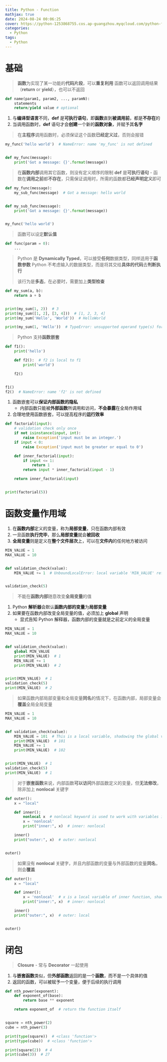 ```yaml
---
title: Python - Function
mathjax: true
date: 2024-08-24 00:06:25
cover: https://python-1253868755.cos.ap-guangzhou.myqcloud.com/python-function.png
categories:
  - Python
tags:
  - Python
---
```


# 基础

> **函数**为实现了某一功能的**代码片段**，可以**重复利用**
> 函数可以返回调用结果（**return** or **yield**），也可以不返回

```python
def name(param1, param2, ..., paramN):
    statements
    return/yield value # optional
```

<!-- more -->

1. 与**编译型语言**不同，**def** 是**可执行语句**，即**函数**直到**被调用前**，都是**不存在**的
2. 当调用函数时，**def** 语句才会**创建**一个新的**函数对象**，并赋予其**名字**

> 在**主程序**调用函数时，必须保证这个函数**已经定义过**，否则会报错

```python
my_func('hello world')  # NameError: name 'my_func' is not defined


def my_func(message):
    print('Got a message: {}'.format(message))
```

> 在**函数内部**调用其它函数，则没有定义顺序的限制
> **def** 是**可执行语句** - 函数在**调用之前**都**不存在**，只需保证调用时，所需的函数都**已经声明定义**即可

```python
def my_func(message):
    my_sub_func(message)  # Got a message: hello world


def my_sub_func(message):
    print('Got a message: {}'.format(message))


my_func('hello world')
```

> 函数可以设定**默认值**

```python
def func(param = 0):
    ...
```

> Python 是 **Dynamically Typed**，可以接受**任何**数据类型，同样适用于**函数参数**
> Python 不考虑输入的数据类型，而是将其交给**具体的代码**去**判断执行**
>
> 该行为是**多态**，在必要时，需要加上**类型检查**

```python
def my_sum(a, b):
    return a + b


print(my_sum(1, 2))  # 3
print(my_sum([1, 2], [3, 4]))  # [1, 2, 3, 4]
print(my_sum('Hello', 'World'))  # HelloWorld

print(my_sum(1, 'Hello'))  # TypeError: unsupported operand type(s) for +: 'int' and 'str'
```

> Python 支持**函数嵌套**

```python
def f1():
    print('hello')

    def f2():  # f2 is local to f1
        print('world')

    f2()


f1()
f2()  # NameError: name 'f2' is not defined
```

1. 函数嵌套可以**保证内部函数的隐私**
   - 内部函数只能被**外部函数**所调用和访问，**不会暴露**在全局作用域
2. 合理地使用函数嵌套，可以提高程序的**运行效率**

```python
def factorial(input):
    # validation check only once
    if not isinstance(input, int):
        raise Exception('input must be an integer.')
    if input < 0:
        raise Exception('input must be greater or equal to 0')

    def inner_factorial(input):
        if input <= 1:
            return 1
        return input * inner_factorial(input - 1)

    return inner_factorial(input)


print(factorial(5))
```

# 函数变量作用域

1. 在**函数内部**定义的变量，称为**局部变量**，只在函数内部有效
2. 一旦函数**执行完毕**，那么**局部变量**就会**被回收**
3. **全局变量**则是定义在**整个文件层次**上，可以在**文件内**的任何地方被访问

```python
MIN_VALUE = 1
MAX_VALUE = 10


def validation_check(value):
    MIN_VALUE += 1  # UnboundLocalError: local variable 'MIN_VALUE' referenced before assignment


validation_check(5)
```

> 不能在**函数内部**随意改变**全局变量**的值

1. Python **解析器**会默认**函数内部的变量**为**局部变量**
2. 如果要在函数内部改变全局变量的值，必须加上 **global** 声明
   - 显式告知 Python 解释器，函数内部的变量就是之前定义的全局变量

```python
MIN_VALUE = 1
MAX_VALUE = 10


def validation_check(value):
    global MIN_VALUE
    print(MIN_VALUE)  # 1
    MIN_VALUE += 1
    print(MIN_VALUE)  # 2


print(MIN_VALUE)  # 1
validation_check(5)
print(MIN_VALUE)  # 2
```

> 如果函数内部局部变量和全局变量**同名**的情况下，在函数内部，局部变量会**覆盖**全局全局变量

```python
MIN_VALUE = 1
MAX_VALUE = 10


def validation_check(value):
    MIN_VALUE = 101  # This is a local variable, shadowing the global variable
    print(MIN_VALUE)  # 101
    MIN_VALUE += 1
    print(MIN_VALUE)  # 102


print(MIN_VALUE)  # 1
validation_check(5)
print(MIN_VALUE)  # 1
```

> 对于**嵌套函数**来说，内部函数**可以访问**外部函数定义的变量，但**无法修改**，除非加上 **nonlocal** 关键字

```python
def outer():
    x = "local"

    def inner():
        nonlocal x  # nonlocal keyword is used to work with variables inside nested functions, where the variable should not belong to the inner function.
        x = 'nonlocal'
        print("inner:", x)  # inner: nonlocal

    inner()
    print("outer:", x)  # outer: nonlocal


outer()
```

> 如果没有 **nonlocal** 关键字，并且内部函数的变量与外部函数的变量**同名**，则会**覆盖**

```python
def outer():
    x = "local"

    def inner():
        x = 'nonlocal'  # x is a local variable of inner function, shadowing the outer x
        print("inner:", x)  # inner: nonlocal

    inner()
    print("outer:", x)  # outer: local


outer()
```

# 闭包

> **Closure** - 常与 **Decorator** 一起使用

1. 与**嵌套函数**类似，但**外部函数**返回的是一个**函数**，而不是一个具体的值
2. 返回的函数，可以被赋予一个变量，便于后续的执行调用

```python
def nth_power(exponent):
    def exponent_of(base):
        return base ** exponent

    return exponent_of  # return the function itself


square = nth_power(2)
cube = nth_power(3)

print(type(square))  # <class 'function'>
print(type(cube))  # <class 'function'>

print(square(2))  # 4
print(cube(3))  # 27
```

